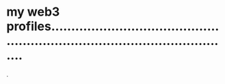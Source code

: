 # my web3 profiles...................................................................................................
.
